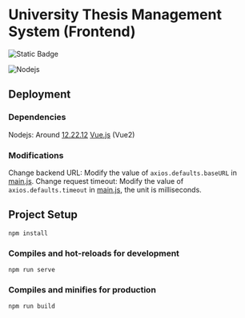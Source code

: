 # University Thesis Management System (Frontend)

![Static Badge](https://img.shields.io/badge/Vue2-4FC08D?logo=vuedotjs)

![Nodejs](https://img.shields.io/badge/Nodejs-12.22.12-5FA04E?logo=nodedotjs&link=https%3A%2F%2Fnodejs.org%2Fen%2Fblog%2Frelease%2Fv12.22.12)

## Deployment
### Dependencies
Nodejs: Around [12.22.12](https://nodejs.org/en/blog/release/v12.22.12)
[Vue.js](https://vuejs.org/guide/introduction) (Vue2)

### Modifications
Change backend URL: Modify the value of `axios.defaults.baseURL` in [main.js](./src/main.js).
Change request timeout: Modify the value of `axios.defaults.timeout` in [main.js](./src/main.js), the unit is milliseconds.

## Project Setup
```
npm install
```

### Compiles and hot-reloads for development
```
npm run serve
```

### Compiles and minifies for production
```
npm run build
